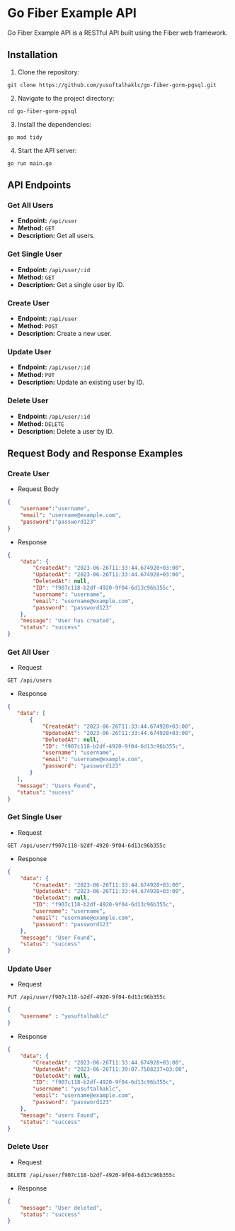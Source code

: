 # Go Fiber Example API

Go Fiber Example API is a RESTful API built using the Fiber web framework.

## Installation

1. Clone the repository:
  ```shell
  git clone https://github.com/yusuftalhaklc/go-fiber-gorm-pgsql.git
  ```

2. Navigate to the project directory:
  ```shell
  cd go-fiber-gorm-pgsql
  ```
3. Install the dependencies:
  ```shell
  go mod tidy
  ```
4. Start the API server:
  ```shell
  go run main.go
  ```

## API Endpoints
### Get All Users

- **Endpoint:** `/api/user`
- **Method:** `GET`
- **Description:** Get all users.

### Get Single User

- **Endpoint:** `/api/user/:id`
- **Method:** `GET`
- **Description:** Get a single user by ID.

### Create User

- **Endpoint:** `/api/user`
- **Method:** `POST`
- **Description:** Create a new user.

### Update User

- **Endpoint:** `/api/user/:id`
- **Method:** `PUT`
- **Description:** Update an existing user by ID.

### Delete User

- **Endpoint:** `/api/user/:id`
- **Method:** `DELETE`
- **Description:** Delete a user by ID.

## Request Body and Response Examples

### Create User
- Request Body
```json
{
    "username":"username",
    "email": "username@example.com",
    "password":"password123"
}
```
- Response
```json
{
    "data": {
        "CreatedAt": "2023-06-26T11:33:44.674928+03:00",
        "UpdatedAt": "2023-06-26T11:33:44.674928+03:00",
        "DeletedAt": null,
        "ID": "f907c118-b2df-4920-9f04-6d13c96b355c",
        "username": "username",
        "email": "username@example.com",
        "password": "password123"
    },
    "message": "User has created",
    "status": "success"
}
```
### Get All User
- Request
```http
GET /api/users
```
- Response
 ```json
{
    "data": [
        {
            "CreatedAt": "2023-06-26T11:33:44.674928+03:00",
            "UpdatedAt": "2023-06-26T11:33:44.674928+03:00",
            "DeletedAt": null,
            "ID": "f907c118-b2df-4920-9f04-6d13c96b355c",
            "username": "username",
            "email": "username@example.com",
            "password": "password123"
        }
    ],
    "message": "Users Found",
    "status": "sucess"
}
```
### Get Single User
- Request
```http
GET /api/user/f907c118-b2df-4920-9f04-6d13c96b355c
```
- Response
```json
{
    "data": {
        "CreatedAt": "2023-06-26T11:33:44.674928+03:00",
        "UpdatedAt": "2023-06-26T11:33:44.674928+03:00",
        "DeletedAt": null,
        "ID": "f907c118-b2df-4920-9f04-6d13c96b355c",
        "username": "username",
        "email": "username@example.com",
        "password": "password123"
    },
    "message": "User Found",
    "status": "success"
}
```
### Update User
- Request
```http
PUT /api/user/f907c118-b2df-4920-9f04-6d13c96b355c
```

```json
{
    "username" : "yusuftalhaklc"
}
```

- Response
```json
{
    "data": {
        "CreatedAt": "2023-06-26T11:33:44.674928+03:00",
        "UpdatedAt": "2023-06-26T11:39:07.7508237+03:00",
        "DeletedAt": null,
        "ID": "f907c118-b2df-4920-9f04-6d13c96b355c",
        "username": "yusuftalhaklc",
        "email": "username@example.com",
        "password": "password123"
    },
    "message": "users Found",
    "status": "success"
}
```
### Delete User
- Request
```http
DELETE /api/user/f907c118-b2df-4920-9f04-6d13c96b355c
```
- Response
```json
{
    "message": "User deleted",
    "status": "success"
}
```
